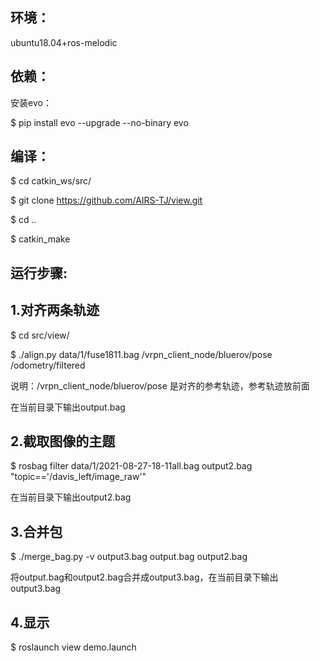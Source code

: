 ## 环境：

ubuntu18.04+ros-melodic

## 依赖：

安装evo：

$ pip install evo --upgrade --no-binary evo

## 编译：
$ cd catkin_ws/src/

$ git clone https://github.com/AIRS-TJ/view.git
 
$ cd ..

$ catkin_make

## 运行步骤:

## 1.对齐两条轨迹

$ cd src/view/

$ ./align.py data/1/fuse1811.bag /vrpn_client_node/bluerov/pose /odometry/filtered

说明：/vrpn_client_node/bluerov/pose 是对齐的参考轨迹，参考轨迹放前面

在当前目录下输出output.bag

## 2.截取图像的主题

$ rosbag filter data/1/2021-08-27-18-11all.bag output2.bag "topic=='/davis_left/image_raw'"

在当前目录下输出output2.bag

## 3.合并包

$ ./merge_bag.py -v output3.bag output.bag output2.bag

将output.bag和output2.bag合并成output3.bag，在当前目录下输出output3.bag

## 4.显示

$ roslaunch view demo.launch 
